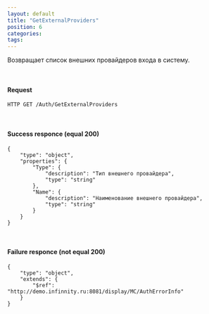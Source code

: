 ```yaml
---
layout: default
title: "GetExternalProviders"
position: 6
categories: 
tags: 
---
```


Возвращает список внешних провайдеров входа в систему.

   

#### Request

```
HTTP GET /Auth/GetExternalProviders
```

   

#### Success responce (equal 200)

```
{
	"type": "object",
	"properties": {
		"Type": {
			"description": "Тип внешнего провайдера",
			"type": "string"
		},
		"Name": {
			"description": "Наименование внешнего провайдера",
			"type": "string"
		}
	}
}
```

   

#### Failure responce (not equal 200)

```
{
	"type": "object",
	"extends": {
		"$ref": "http://demo.infinnity.ru:8081/display/MC/AuthErrorInfo"
	}
}
```

 

 

